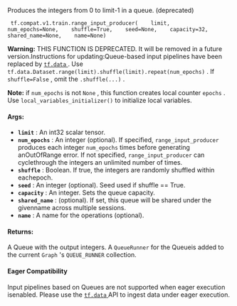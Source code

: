Produces the integers from 0 to limit-1 in a queue. (deprecated)

```
 tf.compat.v1.train.range_input_producer(    limit,    num_epochs=None,    shuffle=True,    seed=None,    capacity=32,    shared_name=None,    name=None) 
```


**Warning:**  THIS FUNCTION IS DEPRECATED. It will be removed in a future version.Instructions for updating:Queue-based input pipelines have been replaced by [ `tf.data` ](https://tensorflow.google.cn/api_docs/python/tf/data). Use  `tf.data.Dataset.range(limit).shuffle(limit).repeat(num_epochs)` . If  `shuffle=False` , omit the  `.shuffle(...)` .

**Note:**  if  `num_epochs`  is not  `None` , this function creates local counter `epochs` . Use  `local_variables_initializer()`  to initialize local variables.


#### Args:
- **`limit`** : An int32 scalar tensor.
- **`num_epochs`** : An integer (optional). If specified,  `range_input_producer` produces each integer  `num_epochs`  times before generating anOutOfRange error. If not specified,  `range_input_producer`  can cyclethrough the integers an unlimited number of times.
- **`shuffle`** : Boolean. If true, the integers are randomly shuffled within eachepoch.
- **`seed`** : An integer (optional). Seed used if shuffle == True.
- **`capacity`** : An integer. Sets the queue capacity.
- **`shared_name`** : (optional). If set, this queue will be shared under the givenname across multiple sessions.
- **`name`** : A name for the operations (optional).


#### Returns:
A Queue with the output integers.  A  `QueueRunner`  for the Queueis added to the current  `Graph` 's  `QUEUE_RUNNER`  collection.

#### Eager Compatibility
Input pipelines based on Queues are not supported when eager execution isenabled. Please use the [ `tf.data` ](https://tensorflow.google.cn/api_docs/python/tf/data) API to ingest data under eager execution.

